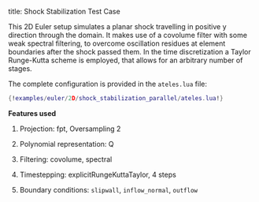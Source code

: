 title: Shock Stabilization Test Case

This 2D Euler setup simulates a planar shock travelling in positive y direction
through the domain.
It makes use of a covolume filter with some weak spectral filtering, to overcome
oscillation residues at element boundaries after the shock passed them.
In the time discretization a Taylor Runge-Kutta scheme is employed, that allows
for an arbitrary number of stages.

The complete configuration is provided in the `ateles.lua` file:

```lua
{!examples/euler/2D/shock_stabilization_parallel/ateles.lua!}
```

**Features used**

1. Projection: fpt, Oversampling 2

2. Polynomial representation: Q

3. Filtering: covolume, spectral

4. Timestepping: explicitRungeKuttaTaylor, 4 steps

5. Boundary conditions: `slipwall`, `inflow_normal`, `outflow`
